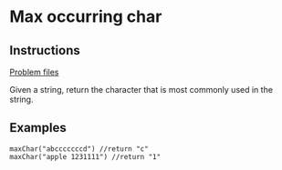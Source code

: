 # Max occurring char

## Instructions

[Problem files](.)

Given a string, return the character that is most commonly used in the string.

## Examples

```
maxChar("abcccccccd") //return "c"
maxChar("apple 1231111") //return "1"
```

